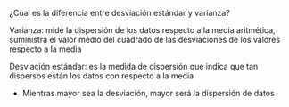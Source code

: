 ¿Cual es la diferencia entre desviación estándar y varianza?

Varianza: mide la dispersión de los datos respecto a la media aritmética,  
suministra el valor medio del cuadrado de las desviaciones de los valores 
respecto a la media

Desviación estándar: es la medida de dispersión que indica que tan dispersos están
los datos con respecto a la media
- Mientras mayor sea la desviación, mayor será la dispersión de datos